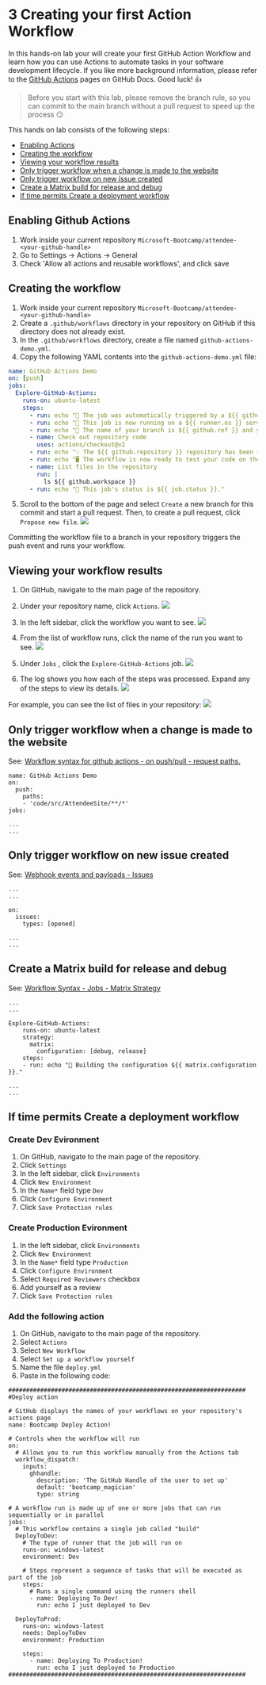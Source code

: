 # 3 Creating your first Action Workflow

In this hands-on lab your will create your first GitHub Action Workflow and learn how you can use Actions to automate tasks in your software development lifecycle. If you like more background information, please refer to the [GitHub Actions](https://docs.github.com/en/actions/learn-github-actions/understanding-github-actions) pages on GitHub Docs. Good luck! 👍

> Before you start with this lab, please remove the branch rule, so you can commit to the main branch without a pull request to speed up the process :smirk:

This hands on lab consists of the following steps:
- [Enabling Actions](#enabling-github-actions)
- [Creating the workflow](#creating-the-workflow)
- [Viewing your workflow results](#viewing-your-workflow-results)
- [Only trigger workflow when a change is made to the website](#only-trigger-workflow-when-a-change-is-made-to-the-website)
- [Only trigger workflow on new issue created](#only-trigger-workflow-on-new-issue-created)
- [Create a Matrix build for release and debug](#create-a-matrix-build-for-release-and-debug)
- [If time permits Create a deployment workflow](#if-time-permits-create-a-deployment-workflow)

## Enabling Github Actions
1. Work inside your current repository `Microsoft-Bootcamp/attendee-<your-github-handle>`
2. Go to Settings -> Actions -> General
3. Check 'Allow all actions and reusable workflows', and click save

## Creating the workflow
1. Work inside your current repository `Microsoft-Bootcamp/attendee-<your-github-handle>`
2. Create a `.github/workflows` directory in your repository on GitHub if this directory does not already exist.
3. In the `.github/workflows` directory, create a file named `github-actions-demo.yml`.
4. Copy the following YAML contents into the `github-actions-demo.yml` file:
```YAML
name: GitHub Actions Demo
on: [push]
jobs:
  Explore-GitHub-Actions:
    runs-on: ubuntu-latest
    steps:
      - run: echo "🎉 The job was automatically triggered by a ${{ github.event_name }} event."
      - run: echo "🐧 This job is now running on a ${{ runner.os }} server hosted by GitHub!"
      - run: echo "🔎 The name of your branch is ${{ github.ref }} and your repository is ${{ github.repository }}."
      - name: Check out repository code
        uses: actions/checkout@v2
      - run: echo "💡 The ${{ github.repository }} repository has been cloned to the runner."
      - run: echo "🖥️ The workflow is now ready to test your code on the runner."
      - name: List files in the repository
        run: |
          ls ${{ github.workspace }}
      - run: echo "🍏 This job's status is ${{ job.status }}."
```
5. Scroll to the bottom of the page and select `Create` a new branch for this commit and start a pull request. Then, to create a pull request, click `Propose new file`.
![](https://docs.github.com/assets/images/help/repository/actions-quickstart-commit-new-file.png)

Committing the workflow file to a branch in your repository triggers the push event and runs your workflow.

## Viewing your workflow results
1. On GitHub, navigate to the main page of the repository.
2. Under your repository name, click `Actions`.
![](https://docs.github.com/assets/images/help/repository/actions-tab.png)

3. In the left sidebar, click the workflow you want to see.
![](https://docs.github.com/assets/images/help/repository/actions-quickstart-workflow-sidebar.png)

4. From the list of workflow runs, click the name of the run you want to see.
![](https://docs.github.com/assets/images/help/repository/actions-quickstart-run-name.png)

5. Under `Jobs` , click the `Explore-GitHub-Actions` job.
![](https://docs.github.com/assets/images/help/repository/actions-quickstart-job.png)

6. The log shows you how each of the steps was processed. Expand any of the steps to view its details.
![](https://docs.github.com/assets/images/help/repository/actions-quickstart-logs.png)

For example, you can see the list of files in your repository:
![](https://docs.github.com/assets/images/help/repository/actions-quickstart-log-detail.png)


## Only trigger workflow when a change is made to the website

See: [Workflow syntax for github actions - on push/pull - request paths.](https://docs.github.com/en/actions/reference/workflow-syntax-for-github-actions#onpushpull_requestpaths)
```
name: GitHub Actions Demo
on:
  push:
    paths:
    - 'code/src/AttendeeSite/**/*'
jobs:

...
...
```

## Only trigger workflow on new issue created

See: [Webhook events and payloads - Issues](https://docs.github.com/en/developers/webhooks-and-events/webhooks/webhook-events-and-payloads#issues)
```
...
...

on:
  issues:
    types: [opened]

...
...
```

## Create a Matrix build for release and debug
See: [Workflow Syntax - Jobs - Matrix Strategy](https://docs.github.com/en/actions/reference/workflow-syntax-for-github-actions#jobsjob_idstrategymatrix)

```
...
...

Explore-GitHub-Actions:
    runs-on: ubuntu-latest  
    strategy:
      matrix:
        configuration: [debug, release]
    steps:
    - run: echo "🔧 Building the configuration ${{ matrix.configuration }}."

...
...
```

## If time permits Create a deployment workflow

### Create Dev Evironment
1. On GitHub, navigate to the main page of the repository.
2. Click `Settings` 
3. In the left sidebar, click `Environments`
4. Click `New Environment`
5. In the `Name*` field type `Dev`
6. Click `Configure Environment`
7. Click `Save Protection rules`

### Create Production Evironment
1. In the left sidebar, click `Environments`
2. Click `New Environment`
3. In the `Name*` field type `Production`
4. Click `Configure Environment`
5. Select `Required Reviewers` checkbox
6. Add yourself as a review
7. Click `Save Protection rules`

### Add the following action
1. On GitHub, navigate to the main page of the repository.
2. Select `Actions`
3. Select `New Workflow`
4. Select `Set up a workflow yourself`
5. Name the file `deploy.yml`
6. Paste in the following code:
```
###################################################################
#Deploy action

# GitHub displays the names of your workflows on your repository's actions page
name: Bootcamp Deploy Action! 

# Controls when the workflow will run
on:   
  # Allows you to run this workflow manually from the Actions tab
  workflow_dispatch:
    inputs:
      ghhandle:
        description: 'The GitHub Handle of the user to set up'
        default: 'bootcamp_magician'
        type: string
           
# A workflow run is made up of one or more jobs that can run sequentially or in parallel
jobs:
  # This workflow contains a single job called "build"
  DeployToDev:
    # The type of runner that the job will run on
    runs-on: windows-latest
    environment: Dev
        
    # Steps represent a sequence of tasks that will be executed as part of the job
    steps:
      # Runs a single command using the runners shell
      - name: Deploying To Dev!
        run: echo I just deployed to Dev

  DeployToProd:
    runs-on: windows-latest
    needs: DeployToDev
    environment: Production
    
    steps:
      - name: Deploying To Production!
        run: echo I just deployed to Production
###################################################################

```
